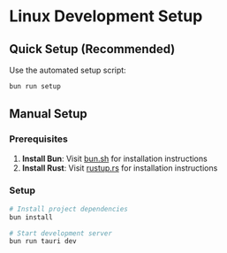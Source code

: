 # Linux Development Setup

## Quick Setup (Recommended)

Use the automated setup script:

```bash
bun run setup
```

## Manual Setup

### Prerequisites

1. **Install Bun**: Visit [bun.sh](https://bun.sh) for installation instructions
2. **Install Rust**: Visit [rustup.rs](https://rustup.rs) for installation instructions

### Setup

```bash
# Install project dependencies
bun install

# Start development server
bun run tauri dev
```